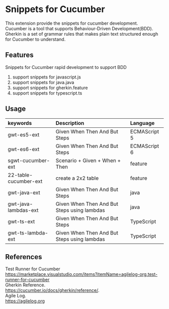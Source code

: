 # Snippets for Cucumber

This extension provide the snippets for cucumber development.  
Cucumber is a tool that supports Behaviour-Driven Development(BDD).  
Gherkin is a set of grammar rules that makes plain text structured enough for Cucumber to understand.

## Features

Snippets for Cucumber rapid development to support BDD

1. support snippets for javascript.js
2. support snippets for java.java
3. support snippets for gherkin.feature
4. support snippets for typescript.ts

## Usage

| keywords              | Description                                 | Language     |
|:----------------------|:--------------------------------------------|:-------------|
| gwt-es5-ext           | Given When Then And But Steps               | ECMAScript 5 |
| gwt-es6-ext           | Given When Then And But Steps               | ECMAScript 6 |
| sgwt-cucumber-ext     | Scenario + Given + When + Then              | feature      |
| 22-table-cucumber-ext | create a 2x2 table                          | feature      |
| gwt-java-ext          | Given When Then And But Steps               | java         |
| gwt-java-lambdas-ext  | Given When Then And But Steps using lambdas | java         |
| gwt-ts-ext            | Given When Then And But Steps               | TypeScript   |
| gwt-ts-lambda-ext     | Given When Then And But Steps using lambdas | TypeScript   |

## References

Test Runner for Cucumber  
<https://marketplace.visualstudio.com/items?itemName=agilelog-org.test-runner-for-cucumber>  
Gherkin Reference.  
<https://cucumber.io/docs/gherkin/reference/>.  
Agile Log.  
<https://agilelog.org>
